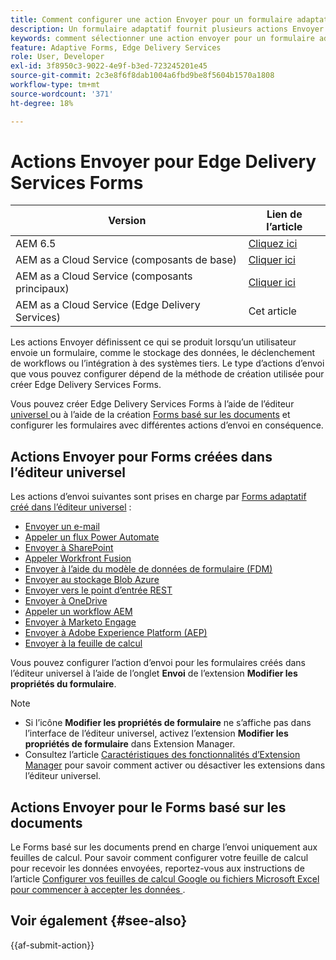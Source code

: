 ```yaml
---
title: Comment configurer une action Envoyer pour un formulaire adaptatif ?
description: Un formulaire adaptatif fournit plusieurs actions Envoyer. Une action Envoyer définit le mode de traitement d’un formulaire adaptatif après l’envoi. Vous pouvez utiliser des actions Envoyer intégrées ou créer les vôtres.
keywords: comment sélectionner une action envoyer pour un formulaire adaptatif, connecter un formulaire adaptatif à une liste sharepoint, connecter un formulaire adaptatif à une bibliothèque de documents sharepoint, connecter un formulaire adaptatif à un modèle de données de formulaire (FDM)
feature: Adaptive Forms, Edge Delivery Services
role: User, Developer
exl-id: 3f8950c3-9022-4e9f-b3ed-723245201e45
source-git-commit: 2c3e8f6f8dab1004a6fbd9be8f5604b1570a1808
workflow-type: tm+mt
source-wordcount: '371'
ht-degree: 18%

---
```


# Actions Envoyer pour Edge Delivery Services Forms

| Version | Lien de l’article |
|---------|-----------------------------|
| AEM 6.5 | [Cliquez ici](https://experienceleague.adobe.com/docs/experience-manager-65/forms/adaptive-forms-basic-authoring/configuring-submit-actions.html?lang=fr) |
| AEM as a Cloud Service (composants de base) | [Cliquer ici](/help/forms/configuring-submit-actions.md) |
| AEM as a Cloud Service (composants principaux) | [Cliquer ici](/help/forms/configure-submit-actions-core-components.md) |
| AEM as a Cloud Service (Edge Delivery Services) | Cet article |

Les actions Envoyer définissent ce qui se produit lorsqu’un utilisateur envoie un formulaire, comme le stockage des données, le déclenchement de workflows ou l’intégration à des systèmes tiers. Le type d’actions d’envoi que vous pouvez configurer dépend de la méthode de création utilisée pour créer Edge Delivery Services Forms.

Vous pouvez créer Edge Delivery Services Forms à l’aide de l’éditeur [ universel ](/help/edge/docs/forms/universal-editor/overview-universal-editor-for-edge-delivery-services-for-forms.md) ou à l’aide de la création [Forms basé sur les documents](/help/edge/docs/forms/overview.md) et configurer les formulaires avec différentes actions d’envoi en conséquence.

## Actions Envoyer pour Forms créées dans l’éditeur universel

Les actions d’envoi suivantes sont prises en charge par [Forms adaptatif créé dans l’éditeur universel](/help/edge/docs/forms/universal-editor/create-forms.md) :

* [Envoyer un e-mail](/help/forms/configure-submit-action-send-email.md)
* [Appeler un flux Power Automate](/help/forms/forms-microsoft-power-automate-integration.md)
* [Envoyer à SharePoint](/help/forms/configure-submit-action-sharepoint.md)
* [Appeler Workfront Fusion](/help/forms/submit-adaptive-form-to-workfront-fusion.md)
* [Envoyer à l’aide du modèle de données de formulaire (FDM)](/help/forms/integrate-adaptive-form-with-fdm.md)
* [Envoyer au stockage Blob Azure](/help/forms/configure-submit-action-azure-blob-storage.md)
* [Envoyer vers le point d’entrée REST](/help/forms/configure-submit-action-restpoint.md)
* [Envoyer à OneDrive](/help/forms/configure-submit-action-onedrive.md)
* [Appeler un workflow AEM](/help/forms/configure-submit-action-workflow.md)
* [Envoyer à Marketo Engage](/help/forms/submit-adaptive-form-to-marketo-engage.md)
* [Envoyer à Adobe Experience Platform (AEP)](/help/forms/aem-forms-aep-connector.md)
* [Envoyer à la feuille de calcul](/help/forms/forms-submission-service.md)

<!--You can also submit an Adaptive Form in the Universal Editor to other storage or CRM integrations:

* [Connect Adaptive Form to Salesforce](/help/forms/aem-forms-salesforce-integration.md)
* [Connect an Adaptive Form to Microsoft&reg; Dynamics OData](/help/forms/ms-dynamics-odata-configuration.md)-->

Vous pouvez configurer l’action d’envoi pour les formulaires créés dans l’éditeur universel à l’aide de l’onglet **Envoi** de l’extension **Modifier les propriétés du formulaire**.

<!--**How to Configure Submit Action for Forms authored in Universal Editor?**
You can configure the submit action for forms created in the Universal Editor using the **Submission** tab of the **Edit Form Properties** extension.

![Form properties icon](/help/forms/assets/ue-form-properties-icon.png)

![Universal Editor Form Properties](/help/forms/assets/ue-form-properties.png)-->

>[!NOTE]
>
> * Si l’icône **Modifier les propriétés de formulaire** ne s’affiche pas dans l’interface de l’éditeur universel, activez l’extension **Modifier les propriétés de formulaire** dans Extension Manager.
> * Consultez l’article [Caractéristiques des fonctionnalités d’Extension Manager](https://developer.adobe.com/uix/docs/extension-manager/feature-highlights/#enablingdisabling-extensions) pour savoir comment activer ou désactiver les extensions dans l’éditeur universel.

## Actions Envoyer pour le Forms basé sur les documents

Le Forms basé sur les documents prend en charge l’envoi uniquement aux feuilles de calcul. Pour savoir comment configurer votre feuille de calcul pour recevoir les données envoyées, reportez-vous aux instructions de l’article [ Configurer vos feuilles de calcul Google ou fichiers Microsoft Excel pour commencer à accepter les données ](/help/edge/docs/forms/submit-forms.md).

## Voir également {#see-also}

{{af-submit-action}}
